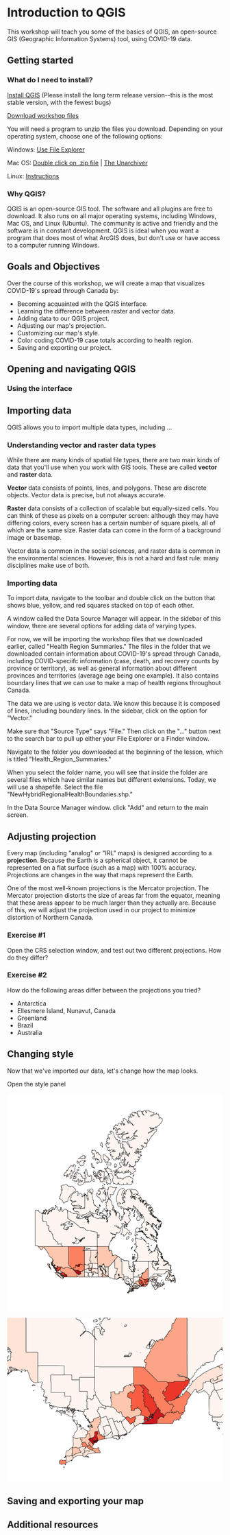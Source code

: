 # Introduction to QGIS

This workshop will teach you some of the basics of QGIS, an open-source GIS (Geographic Information Systems) tool, using COVID-19 data.

## Getting started

### What do I need to install?

[Install QGIS](https://qgis.org/en/site/forusers/download.html) (Please install the long term release version--this is the most stable version, with the fewest bugs)

[Download workshop files](https://resources-covid19canada.hub.arcgis.com/datasets/health-region-summaries)

You will need a program to unzip the files you download. Depending on your operating system, choose one of the following options:

Windows: [Use File Explorer](https://support.microsoft.com/en-us/windows/zip-and-unzip-files-f6dde0a7-0fec-8294-e1d3-703ed85e7ebc)

Mac OS: [Double click on .zip file](https://support.apple.com/guide/mac-help/zip-and-unzip-files-and-folders-on-mac-mchlp2528/mac) | [The Unarchiver](https://apps.apple.com/us/app/the-unarchiver/id425424353?mt=12)

Linux: [Instructions](https://itsfoss.com/unzip-linux/)

### Why QGIS?

QGIS is an open-source GIS tool. The software and all plugins are free to download. It also runs on all major operating systems, including Windows, Mac OS, and Linux (Ubuntu). The community is active and friendly and the software is in constant development. QGIS is ideal when you want a program that does most of what ArcGIS does, but don't use or have access to a computer running Windows.

## Goals and Objectives

Over the course of this workshop, we will create a map that visualizes COVID-19's spread through Canada by:

- Becoming acquainted with the QGIS interface.
- Learning the difference between raster and vector data.
- Adding data to our QGIS project.
- Adjusting our map's projection.
- Customizing our map's style.
- Color coding COVID-19 case totals according to health region.
- Saving and exporting our project.

## Opening and navigating QGIS

### Using the interface

## Importing data

QGIS allows you to import multiple data types, including ...

### Understanding vector and raster data types

While there are many kinds of spatial file types, there are two main kinds of data that you'll use when you work with GIS tools. These are called **vector** and **raster** data.

**Vector** data consists of points, lines, and polygons. These are discrete objects. Vector data is precise, but not always accurate.

**Raster** data consists of a collection of scalable but equally-sized cells. You can think of these as pixels on a computer screen: although they may have differing colors, every screen has a certain number of square pixels, all of which are the same size. Raster data can come in the form of a background image or basemap.

Vector data is common in the social sciences, and raster data is common in the environmental sciences. However, this is not a hard and fast rule: many disciplines make use of both.

### Importing data

To import data, navigate to the toolbar and double click on the button that shows blue, yellow, and red squares stacked on top of each other. 

A window called the Data Source Manager will appear. In the sidebar of this window, there are several options for adding data of varying types. 

For now, we will be importing the workshop files that we downloaded earlier, called "Health Region Summaries." The files in the folder that we downloaded contain information about COVID-19's spread through Canada, including COVID-speciifc information (case, death, and recovery counts by province or territory), as well as general information about different provinces and territories (average age being one example). It also contains boundary lines that we can use to make a map of health regions throughout Canada.

The data we are using is vector data. We know this because it is composed of lines, including boundary lines. In the sidebar, click on the option for "Vector." 

Make sure that "Source Type" says "File." Then click on the "..." button next to the search bar to pull up either your File Explorer or a Finder window.

Navigate to the folder you downloaded at the beginning of the lesson, which is titled "Health_Region_Summaries." 

When you select the folder name, you will see that inside the folder are several files which have similar names but different extensions. Today, we will use a shapefile. Select the file "NewHybridRegionalHealthBoundaries.shp." 

In the Data Source Manager window. click "Add" and return to the main screen.

## Adjusting projection

Every map (including "analog" or "IRL" maps) is designed according to a **projection**. Because the Earth is a spherical object, it cannot be represented on a flat surface (such as a map) with 100% accuracy. Projections are changes in the way that maps represent the Earth. 

One of the most well-known projections is the Mercator projection. The Mercator projection distorts the size of areas far from the equator, meaning that these areas appear to be much larger than they actually are. Because of this, we will adjust the projection used in our project to minimize distortion of Northern Canada.

### Exercise #1

Open the CRS selection window, and test out two different projections. How do they differ?

### Exercise #2

How do the following areas differ between the projections you tried?

- Antarctica
- Ellesmere Island, Nunavut, Canada
- Greenland
- Brazil
- Australia

## Changing style

Now that we've imported our data, let's change how the map looks.

Open the style panel

![Image of Canada, divided by health regions which are colored from light to dark red to represent the amount of reported COVID-19 cases.](/canada-full-final.png)

![Image of Ontario, divided by health regions which are colored from light to dark red to represent the amount of reported COVID-19 cases.](/canada-ontario-final.png)

## Saving and exporting your map

## Additional resources
